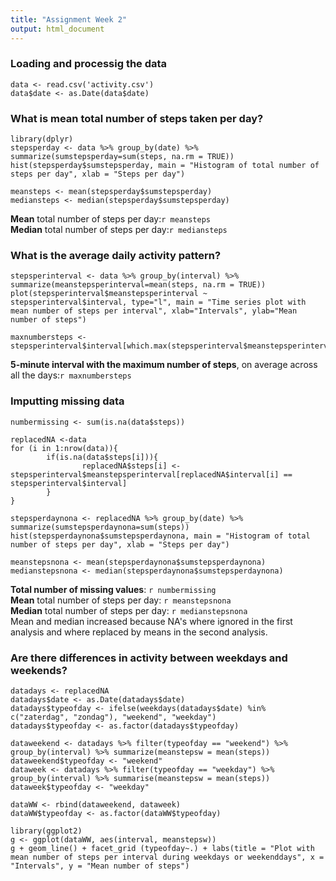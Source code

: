 ```yaml
---
title: "Assignment Week 2"
output: html_document
---
```


### Loading and processig the data
```{r readdata, echo=TRUE}
data <- read.csv('activity.csv')
data$date <- as.Date(data$date)
```

### What is mean total number of steps taken per day?
```{r meantotalsteps, echo=TRUE}
library(dplyr) 
stepsperday <- data %>% group_by(date) %>% summarize(sumstepsperday=sum(steps, na.rm = TRUE))
hist(stepsperday$sumstepsperday, main = "Histogram of total number of steps per day", xlab = "Steps per day")

meansteps <- mean(stepsperday$sumstepsperday)
mediansteps <- median(stepsperday$sumstepsperday)
```
**Mean** total number of steps per day:`r meansteps`  
**Median** total number of steps per day:`r mediansteps`  

### What is the average daily activity pattern?
```{r averagedailyactivitypattern, echo=TRUE}
stepsperinterval <- data %>% group_by(interval) %>% summarize(meanstepsperinterval=mean(steps, na.rm = TRUE))
plot(stepsperinterval$meanstepsperinterval ~ stepsperinterval$interval, type="l", main = "Time series plot with mean number of steps per interval", xlab="Intervals", ylab="Mean number of steps")

maxnumbersteps <- stepsperinterval$interval[which.max(stepsperinterval$meanstepsperinterval)]
```
**5-minute interval with the maximum number of steps**, on average across all the days:`r maxnumbersteps`

### Imputting missing data
```{r missingdata, echo=TRUE}
numbermissing <- sum(is.na(data$steps))

replacedNA <-data 
for (i in 1:nrow(data)){
        if(is.na(data$steps[i])){
                replacedNA$steps[i] <- stepsperinterval$meanstepsperinterval[replacedNA$interval[i] == stepsperinterval$interval]
        }
}

stepsperdaynona <- replacedNA %>% group_by(date) %>% summarize(sumstepsperdaynona=sum(steps))
hist(stepsperdaynona$sumstepsperdaynona, main = "Histogram of total number of steps per day", xlab = "Steps per day")

meanstepsnona <- mean(stepsperdaynona$sumstepsperdaynona)
medianstepsnona <- median(stepsperdaynona$sumstepsperdaynona)
```
**Total number of missing values**: `r numbermissing`  
**Mean** total number of steps per day: `r meanstepsnona`  
**Median** total number of steps per day: `r medianstepsnona`  
Mean and median increased because NA's where ignored in the first analysis and where replaced by means in the second analysis.

### Are there differences in activity between weekdays and weekends?
```{r weekandweekend, echo=TRUE}
datadays <- replacedNA 
datadays$date <- as.Date(datadays$date)
datadays$typeofday <- ifelse(weekdays(datadays$date) %in% c("zaterdag", "zondag"), "weekend", "weekday")
datadays$typeofday <- as.factor(datadays$typeofday)

dataweekend <- datadays %>% filter(typeofday == "weekend") %>% group_by(interval) %>% summarize(meanstepsw = mean(steps))
dataweekend$typeofday <- "weekend"
dataweek <- datadays %>% filter(typeofday == "weekday") %>% group_by(interval) %>% summarise(meanstepsw = mean(steps))
dataweek$typeofday <- "weekday"

dataWW <- rbind(dataweekend, dataweek)
dataWW$typeofday <- as.factor(dataWW$typeofday)

library(ggplot2)
g <- ggplot(dataWW, aes(interval, meanstepsw))
g + geom_line() + facet_grid (typeofday~.) + labs(title = "Plot with mean number of steps per interval during weekdays or weekenddays", x = "Intervals", y = "Mean number of steps")
```